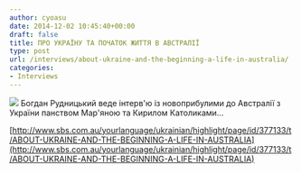 ```yaml
---
author: cyoasu
date: 2014-12-02 10:45:40+00:00
draft: false
title: ПРО УКРАЇНУ ТА ПОЧАТОК ЖИТТЯ В АВСТРАЛІЇ
type: post
url: /interviews/about-ukraine-and-the-beginning-a-life-in-australia/
categories:
- Interviews
---
```


![](http://www.sbs.com.au/yourlanguage/resize/index/id/247469/w/310/h/175/type/podcast)
Богдан Рудницький веде iнтерв'ю із новоприбулими до Австралії з України панством Мар'яною та Кирилом Католиками...

[http://www.sbs.com.au/yourlanguage/ukrainian/highlight/page/id/377133/t/ABOUT-UKRAINE-AND-THE-BEGINNING-A-LIFE-IN-AUSTRALIA](http://www.sbs.com.au/yourlanguage/ukrainian/highlight/page/id/377133/t/ABOUT-UKRAINE-AND-THE-BEGINNING-A-LIFE-IN-AUSTRALIA)

